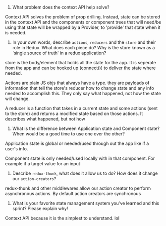 1. What problem does the context API help solve?

Context API solves the problem of prop drilling. Instead, state can be stored in the context API and the components or component trees that will need/be using that state will be wrapped by a Provider, to 'provide' that state when it is needed.

1. In your own words, describe `actions`, `reducers` and the `store` and their role in Redux. What does each piece do? Why is the store known as a 'single source of truth' in a redux application?

store is the body/element that holds all the state for the app. It is seperate from the app and can be hooked up (connect()) to deliver the state where needed.

Actions are plain JS objs that always have a type. they are payloads of information that tell the store's reducer how to change state and any info needed to accomplish this. They only say what happened, not how the state will change.

A reducer is a function that takes in a current state and some actions (sent to the store) and returns a modified state based on those actions. It describes what happened, but not how

1. What is the difference between Application state and Component state? When would be a good time to use one over the other?

Application state is global or needed/used through out the app like if a user's info.

Component state is only needed/used locally with in that component. For example if a target value for an input

1. Describe `redux-thunk`, what does it allow us to do? How does it change our `action-creators`?

redux-thunk and other middlewares allow our action creator to perform asynchronous actions. By default action creators are synchronous

1. What is your favorite state management system you've learned and this sprint? Please explain why!

Context API because it is the simplest to understand. lol
